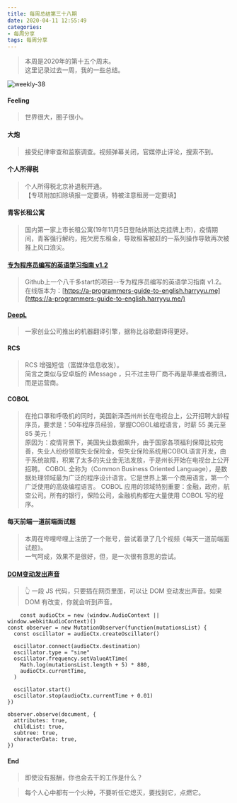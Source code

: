 ```yaml
---
title: 每周总结第三十八期
date: 2020-04-11 12:55:49
categories:
- 每周分享
tags: 每周分享
---
```

> 本周是2020年的第十五个周末。    
> 这里记录过去一周，我的一些总结。

<!-- 制作一张最能反映过去一周的周图片 -->
![weekly-38](http://img.liugezhou.online/blog/weekly38.png)


<!--more-->
<!-- 一周最大感受 -->
#### Feeling
> 世界很大，圈子很小。  

#### 大炮
> 接受纪律审查和监察调查。视频弹幕关闭，官媒停止评论，搜索不到。

#### 个人所得税
> 个人所得税北京补退税开通。  
> 【专项附加扣除填报一定要填，特被注意租房一定要填】  

#### 青客长租公寓
> 国内第一家上市长租公寓(19年11月5日登陆纳斯达克挂牌上市)，疫情期间，青客强行解约，拖欠房东租金，导致租客被赶的一系列操作导致再次被推上风口浪尖。

#### [专为程序员编写的英语学习指南 v1.2](https://github.com/yujiangshui/A-Programmers-Guide-to-English)
> Github上一个八千多start的项目--专为程序员编写的英语学习指南 v1.2。  
> 在线版本为：[https://a-programmers-guide-to-english.harryyu.me](https://a-programmers-guide-to-english.harryyu.me/)

#### [DeepL](https://www.deepl.com/translator)
> 一家创业公司推出的机器翻译引擎，据称比谷歌翻译得更好。

#### RCS
> RCS 增强短信（富媒体信息收发）。  
> 简言之类似与安卓版的 iMessage ，只不过主导厂商不再是苹果或者腾讯，而是运营商。  

#### COBOL
> 在抢口罩和呼吸机的同时，美国新泽西州州长在电视台上，公开招聘大龄程序员，要求是：50年程序员经验，掌握COBOL编程语言，时薪 55 美元至 85 美元！   
> 原因为：疫情背景下，美国失业数据飙升，由于国家各项福利保障比较完善，失业人纷纷领取失业保险金，但失业保险系统用COBOL语言开发，由于系统故障，积累了太多的失业金无法发放，于是州长开始在电视台上公开招聘。 
> COBOL 全称为（Common Business Oriented Language），是数据处理领域最为广泛的程序设计语言。它是世界上第一个商用语言，第一个广泛使用的高级编程语言。 
> COBOL 应用的领域特别重要：金融，政府，航空公司。所有的银行，保险公司，金融机构都在大量使用 COBOL 写的程序。

#### 每天前端一道前端面试题
> 本周在哔哩哔哩上注册了一个账号，尝试着录了几个视频《每天一道前端面试题》。  
> 一气呵成，效果不是很好，但，是一次很有意思的尝试。  

#### [DOM变动发出声音](https://gist.github.com/tomhicks/6cb5e827723c4eaef638bf9f7686d2d8)
> 👆 一段 JS 代码，只要插在网页里面，可以让 DOM 变动发出声音。如果 DOM 有改变，你就会听到声音。
```
	const audioCtx = new (window.AudioContext || window.webkitAudioContext)()
const observer = new MutationObserver(function(mutationsList) {
  const oscillator = audioCtx.createOscillator()

  oscillator.connect(audioCtx.destination)
  oscillator.type = "sine"
  oscillator.frequency.setValueAtTime(
    Math.log(mutationsList.length + 5) * 880,
    audioCtx.currentTime,
  )

  oscillator.start()
  oscillator.stop(audioCtx.currentTime + 0.01)
})

observer.observe(document, {
  attributes: true,
  childList: true,
  subtree: true,
  characterData: true,
}) 
```

<!-- 鸡汤一句 -->
#### End
> 即使没有报酬，你也会去干的工作是什么？  

> 每个人心中都有一个火种，不要听任它熄灭，要找到它，点燃它。